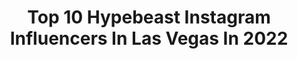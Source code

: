 ---
title: Top 10 Hypebeast Instagram Influencers In Las Vegas In 2022
description: >-
  Find top hypebeast Instagram influencers in Las Vegas in 2022. Most popular hashtags: #hypebeast #vegas #lasvegas #ig.
platform: Instagram
hits: 17
text_top: See the most popular Instagram profiles on inBeat.
text_bottom: Our database aggregates 17 Instagram influencers like this in Las Vegas, United States for you to collaborate.
profiles:
  - username: "nattyrico"
    fullname: >-
      Natty Rico
    bio: >-
      WŌRLD TRÃVELER 🌙🔭 MILLION STREAM | Billboard Artist | Vegas the ONE & ONLY Dj Sax [YOUR SĀXIEST DJ] 🇫🇷🇺🇸 BOOKING🌎: Fred@yeloagency.com @vandorenusa
    location: "United States"
    followers: 34216
    engagement: 82
    commentsToLikes: 0.155867
    id: ck5zvza3h56me0i14nmq9n9v1
    verified: false
    hashtags: "#picoftheday, #videooftheday, #instagood, #instalove"
  - username: "djerock"
    fullname: >-
      DJ E Rock
    bio: >-
      @Real923LA M-F 2pm | Syndicated @Radio_Bassment | @thelightvegas | DJ @49ers | @zen | HMC | @twitch Agent: justin@wladj.com
    location: "United States"
    followers: 33480
    engagement: 78
    commentsToLikes: 0.063523
    id: ck5ce9xclkmqw0i110hjcbkym
    verified: false
    hashtags: "#twitchpartner, #erockfridays, #fvckcovid, #fpe"
  - username: "snipt"
    fullname: >-
      Snipt
    bio: >-
      Pasted I Painted I Clipped I SNIPT - verb (used without object), snipped : to cut with small, quick strokes #popart #artist #streetarteverywere
    location: "United States"
    followers: 39684
    engagement: 189
    commentsToLikes: 0.039726
    id: ck15rlycz8kji0i19tib9pjzk
    verified: false
    hashtags: "#dtlv, #instagood, #cerveza, #artoftheday"
  - username: "mitchellthayne"
    fullname: >-
      Mitchell Thayne | Travel Video
    bio: >-
      Film Director Husband to @meaganthayne ❤️ Co-Founder of @avenuefilmco Member of @churchofjesuschrist
    location: "United States"
    followers: 110714
    engagement: 472
    commentsToLikes: 0.013773
    id: ck15uw7qhosy50i19cgbn2oni
    verified: false
    hashtags: "#styleblogger, #filmmaking, #aroundtheworldpix, #canonrebel"
  - username: "hausofsherry"
    fullname: >-
      SHERRY BALLAN
    bio: >-
      ‘a FIT to our lifestyle’ Everyday Fashion to Everyday Life 📍VEGAS|MOMents @KINGxMIA BUSINESS 📩HAUSOFSHERRY@GMAIL.COM ▶️YOUTUBE + SHOP OUR CLOSET👇🏼
    location: "United States"
    followers: 120110
    engagement: 322
    commentsToLikes: 0.012105
    id: ck55p4cjz9s0h0i11r1g4dfds
    verified: false
    hashtags: "#datenightoutfit, #mychildrensplace, #igstyle, #hypebae"
  - username: "luisrodphotography"
    fullname: >-
      Luis Rodriguez Photography
    bio: >-
      👤 My Personal Account: @luisr6 🐦 Twitter: @luisrodphotos
    location: "United States"
    followers: 7350
    engagement: 303
    commentsToLikes: 0.010521
    id: ck0u0443bshqf0i19mygvc9wz
    verified: false
    hashtags: "#theprettycities, #livemusic, #musiclife, #engagement"
  - username: "tallywood"
    fullname: >-
      
    bio: >-
      TAL COOPERMAN - EXEC CREATIVE DIRECTOR @palms / PODCAST @bad_nwz / @sauce / @saint.owen / @ethika / @resqwater / @theseventhletter /💍 @abbicooperman
    location: "United States"
    followers: 126034
    engagement: 73
    commentsToLikes: 0.062632
    id: ck55jyp3ky2ug0i11uagxm2ks
    verified: true
    hashtags: "#fx, #redrockcasino, #palmslv, #art"
  - username: "chrispriestley__"
    fullname: >-
      Chris Priestley
    bio: >-
      Freelance Creative 60K on TikTok - chris_priestley
    location: "United States"
    followers: 7943
    engagement: 488
    commentsToLikes: 0.053221
    id: ck0u1lpkwx6070i19tqjozecx
    verified: false
    hashtags: "#portrait, #beaches, #worldunknown, #vegasbaby"
  - username: "brotherswhoball_valentinoluca"
    fullname: >-
      BrothersWhoBall Valentino&Luca
    bio: >-
      Season 4 @nbclittlebigshots Account run by Mom @brooke_momager 👱🏼‍♀️ 👦🏻Valentino & Luca🧒🏼 🏀#brotherswhoball DM 4 Collabs/reposts We’re on YouTube🏀
    location: "United States"
    followers: 15749
    engagement: 140
    commentsToLikes: 0.035330
    id: ck139q0owmkh50i19fuf3s33v
    verified: false
    hashtags: "#sunday, #whistleworthy, #friyay, #tb"
  - username: "ocfportraits"
    fullname: >-
      Off Camera Flash Portraits
    bio: >-
      Featuring Portraits with Artificial Lighting ONLY! Tag/use #ocfportraits for Feature! Turn on Post Notifications! NO DMs!
    location: "United States"
    followers: 58717
    engagement: 271
    commentsToLikes: 0.007420
    id: ck6tjerva2knz0j71pizup13r
    verified: false
    hashtags: "#nycmodel, #portraitphotography, #lightshapers, #portrait"
---